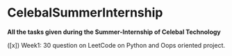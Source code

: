 # CelebalSummerInternship
**All the tasks given during the Summer-Internship of Celebal Technology**

([x]) Week1: 30 question on LeetCode on Python and Oops oriented project. 

